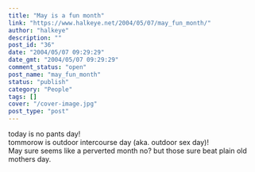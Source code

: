 ```yaml
---
title: "May is a fun month"
link: "https://www.halkeye.net/2004/05/07/may_fun_month/"
author: "halkeye"
description: ""
post_id: "36"
date: "2004/05/07 09:29:29"
date_gmt: "2004/05/07 09:29:29"
comment_status: "open"
post_name: "may_fun_month"
status: "publish"
category: "People"
tags: []
cover: "/cover-image.jpg"
post_type: "post"
---
```


today is no pants day!  
tommorow is outdoor intercourse day (aka. outdoor sex day)!   
May sure seems like a perverted month no? but those sure beat plain old mothers day.